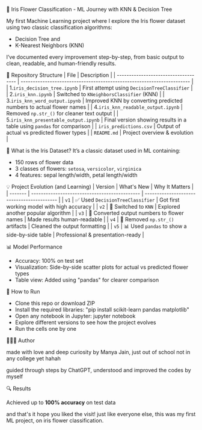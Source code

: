 🌸 Iris Flower Classification - ML Journey with KNN & Decision Tree

My first Machine Learning project where I explore the Iris flower dataset using two classic classification algorithms:
- Decision Tree and
- K-Nearest Neighbors (KNN)

I’ve documented every improvement step-by-step, from basic output to clean, readable, and human-friendly results.


📁 Repository Structure
| File                                  | Description                                                            |
| ------------------------------------  | ---------------------------------------------------------------------- |
| 1.`iris_decision_tree.ipynb`          | First attempt using `DecisionTreeClassifier`                          |
| 2.`iris_knn.ipynb`                    | Switched to `KNeighborsClassifier` (KNN)                               |
| 3.`iris_knn_word_output.ipynb`        | Improved KNN by converting predicted numbers to actual flower names    |
| 4.`iris_knn_readable_output.ipynb`    | Removed `np.str_()` for cleaner text output                            |
| 5.`iris_knn_presentable_output.ipynb` | Final version showing results in a table using `pandas` for comparison |
| `iris_predictions.csv`                 | Output of actual vs predicted flower types                             |
| `README.md`                              | Project overview & evolution                                           |


🧠 What is the Iris Dataset?
It’s a classic dataset used in ML containing:
- 150 rows of flower data
- 3 classes of flowers: `setosa`, `versicolor`, `virginica`
- 4 features: sepal length/width, petal length/width


💡 Project Evolution (and Learning)
| Version | What's New                                    | Why It Matters                             |
| ------- | --------------------------------------------- | ------------------------------------------ |
| `v1`    | ✅ Used `DecisionTreeClassifier`               | Got first working model with high accuracy |
| `v2`    | 🔄 Switched to `KNN`                          | Explored another popular algorithm         |
| `v3`    | 📝 Converted output numbers to flower names   | Made results human-readable                |
| `v4`    | 🧹 Removed `np.str_()` artifacts              | Cleaned the output formatting              |
| `v5`    | 📊 Used `pandas` to show a side-by-side table | Professional & presentation-ready          |


📊 Model Performance
- Accuracy: 100% on test set
- Visualization: Side-by-side scatter plots for actual vs predicted flower types
- Table view: Added using "pandas" for clearer comparison


🔧 How to Run
- Clone this repo or download ZIP
- Install the required libraries:
"pip install scikit-learn pandas matplotlib"
- Open any notebook in Jupyter:
jupyter notebook
- Explore different versions to see how the project evolves
- Run the cells one by one


👩🏻‍💻 Author

made with love and deep curiosity by Manya Jain, just out of school not in any college yet hahah

guided through steps by ChatGPT, understood and improved the codes by myself


🔍 Results

Achieved up to **100% accuracy** on test data 


and that's it hope you liked the visit! just like everyone else, this was my first ML project, on iris flower classification.

